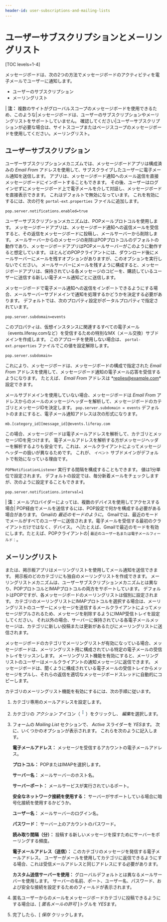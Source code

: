 ```yaml
---
header-id: user-subscriptions-and-mailing-lists
---
```


# ユーザーサブスクリプションとメーリングリスト

[TOC levels=1-4]

メッセージボードは、次の2つの方法でメッセージボードのアクティビティを電子メールでユーザーに通知します。

  - ユーザーのサブスクリプション
  - メーリングリスト

| **注：** 複数のサイトがグローバルスコープのメッセージボードを使用できるため、このような|メッセージボードは、ユーザーのサブスクリプションやメーリングリストをサポートしていません。 確認してください|ユーザーサブスクリプションが必要な場合は、サイトスコープまたはページスコープのメッセージボードを使用してください。メーリングリスト。

## ユーザーサブスクリプション

ユーザーサブスクリプションメカニズムでは、メッセージボードアプリは構成済みの *Email From* アドレスを使用して、サブスクライブしたユーザーに電子メール通知を送信します。 アプリは、メッセージボード通知へのメール返信を直接メッセージボードにインポートすることもできます。 その後、ユーザーはログインせずにメッセージボード上で電子メールを介して対話し、メッセージボードを直接表示できます。 これはデフォルトで無効になっています。 これを有効にするには、次の行を `portal-ext.properties` ファイルに追加します。

    pop.server.notifications.enabled=true

ユーザーサブスクリプションメカニズムは、POPメールプロトコルを使用します。 メッセージボードアプリは、メッセージボード通知への返信メールを受信すると、その返信をメッセージボードに投稿し、メールサーバーから削除します。 メールサーバーからのメッセージの削除はPOPプロトコルのデフォルトの動作であり、メッセージボードアプリはPOPメールサーバーがこのように動作すると想定しています。 ほとんどのPOPクライアントには、ダウンロード後にメールサーバーにメールを残すオプションがありますが、このオプションを実行しないでください。 メールサーバーにメールを残すように構成すると、メッセージボードアプリは、保持されている各メッセージのコピーを、購読しているユーザーに送信する新しい電子メール通知ごとに送信します。

メッセージボードで電子メール通知への返信をインポートできるようにする場合、メールサーバーサブドメインで通知を処理するかどうかを決定する必要があります。 デフォルトでは、次のプロパティ設定がポータルプロパティで指定されています。

    pop.server.subdomain=events

このプロパティは、仮想インスタンスに関連するすべての電子メール（events.liferay.comなど）を受信するための特別なMX（メール交換）サブドメインを作成します。 このアプローチを使用しない場合は、 `portal-ext.properties` ファイルでこの値を設定解除します。

``` 
pop.server.subdomain= 
```

これにより、メッセージボードは、メッセージボードの構成で指定された *Email From* アドレスを使用して、メッセージボード通知の電子メール応答を受信するようになります。 たとえば、 *Email From* アドレスは *<replies@example.com>*設定できます。

メールサブドメインを使用していない場合、メッセージボードは *Email From* アドレスからのメールのメッセージヘッダーを解析して、メッセージボードのカテゴリとメッセージIDを決定します。 `pop.server.subdomain = events` デフォルトのままにすると、電子メール通知アドレスは次の形式になります。

    mb.[category_id][message_id]@events.liferay.com

この場合、メッセージボードは電子メールアドレスを解析して、カテゴリとメッセージIDを見つけます。 電子メールアドレスを解析する方がメッセージヘッダーを解析するよりも安全です。これは、メールクライアントによってメッセージヘッダーの扱いが異なるためです。 これが、 `イベント` サブドメインがデフォルトで有効になっている理由です。

`POPNotificationListener` 実行する間隔を構成することもできます。 値は1分単位で設定されます。 デフォルトの設定では、毎分新着メールをチェックしますが、次のように設定することもできます。

    pop.server.notifications.interval=1

| **注**：メールプロバイダーによっては、複数のデバイスを使用してアクセスする場合| POP経由でメールを送信するには、POP設定で何かを構成する必要がある場合があります。 Gmailの *最近のモードのように*。 Gmailでは、最近のモードでメールがすべてのユーザーに送信されます。電子メールを受信する最初のクライアントだけではなく、デバイス。 へ|たとえば、Gmailで最近のモードを有効にします。たとえば、POPクライアントの| `最近のユーザー名または電子メールフィールド：`。

## メーリングリスト

または、掲示板アプリはメーリングリストを使用してメール通知を送信できます。 掲示板のどのカテゴリにも独自のメーリングリストを作成できます。 メーリングリストメカニズムは、ユーザーサブスクリプションメカニズムとは異なり、POPプロトコルとIMAPプロトコルの両方をサポートしています。 デフォルトはPOPですが、各メッセージボードのメーリングリストは個別に設定されます。 カテゴリのメーリングリストにIMAPプロトコルを選択する場合は、メーリングリストのユーザーにメッセージを送信するメールクライアントによってメッセージがプルされるため、メッセージを削除するようにIMAP受信トレイを設定してください。 それ以外の場合、サーバーに保持されている各電子メールメッセージは、カテゴリに新しい投稿または更新があるたびにメーリングリストに送信されます。

メッセージボードのカテゴリでメーリングリストが有効になっている場合、メッセージボードは、メーリングリスト用に構成されている特定の電子メールの受信トレイをリッスンします。 メーリングリスト機能を有効にすると、メーリングリストのユーザーはメールクライアントの通知メッセージに返信できます。 メッセージボードは、聞くように構成されている電子メールの受信トレイからメッセージをプルし、それらの返信を適切なメッセージボードスレッドに自動的にコピーします。

カテゴリのメーリングリスト機能を有効にするには、次の手順に従います。

1.  カテゴリ専用のメールアドレスを設定します。

2.  カテゴリの *アクション* アイコン（![Actions](../../../../images/icon-actions.png)）をクリックし、 *編集*を選択します。

3.  フォームの *Mailing List* セクションで、 *Active* スライダーを *YES*ます。 次に、いくつかのオプションが表示されます。 これらを次のように記入します。

    **電子メールアドレス：** メッセージを受信するアカウントの電子メールアドレス。

    **プロトコル：** POPまたはIMAPを選択します。

    **サーバー名：** メールサーバーのホスト名。

    **サーバーポート：** メールサービスが実行されているポート。

    **安全なネットワーク接続を使用する：** サーバーがサポートしている場合に暗号化接続を使用するかどうか。

    **ユーザー名：** メールサーバーのログイン名。

    **パスワード：** サーバー上のアカウントのパスワード。

    **読み取り間隔（分）：** 投稿する新しいメッセージを探すためにサーバーをポーリングする頻度。

    **電子メールアドレス（送信）：** このカテゴリのメッセージを発信する電子メールアドレス。 ユーザーがメールを使用してカテゴリに返信できるようにする場合、これは受信メールアドレスと同じアドレスにする必要があります。

    **カスタム送信サーバーを使用：** グローバルデフォルトとは異なるメールサーバーを使用します。 サーバーの名前、ポート、ユーザー名、パスワード、および安全な接続を設定するためのフィールドが表示されます。

4.  匿名ユーザーからのメールをメッセージボードカテゴリに投稿できるようにする場合は、[ *匿名メールの許可* ]トグルを *YES*ます。

5.  完了したら、[ *保存* クリックします。
